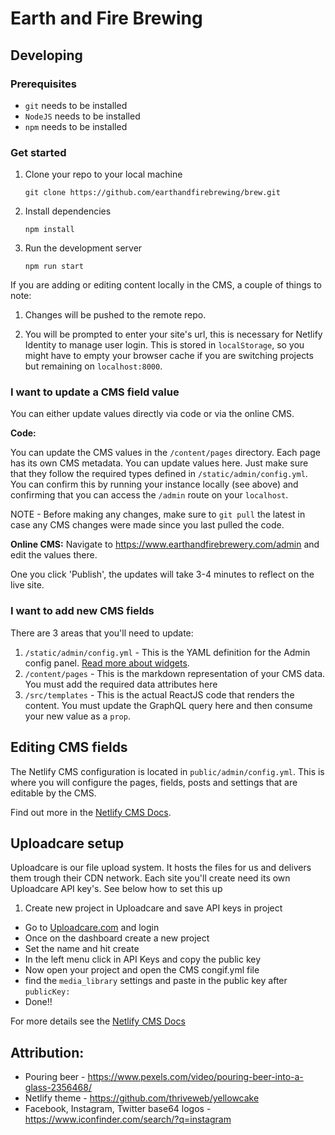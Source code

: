 
# Earth and Fire Brewing

## Developing
### Prerequisites
* `git` needs to be installed
* `NodeJS` needs to be installed
* `npm` needs to be installed

### Get started

1.  Clone your repo to your local machine

    `git clone https://github.com/earthandfirebrewing/brew.git`

1.  Install dependencies

    `npm install`

1.  Run the development server

    `npm run start`

If you are adding or editing content locally in the CMS, a couple of things to note:

1.  Changes will be pushed to the remote repo.

1.  You will be prompted to enter your site's url, this is necessary for Netlify Identity to manage user login. This is stored in `localStorage`, so you might have to empty your browser cache if you are switching projects but remaining on `localhost:8000`.

### I want to update a CMS field value
You can either update values directly via code or via the online CMS.

**Code:**

You can update the CMS values in the `/content/pages` directory. Each page has its own CMS
metadata. You can update values here. Just make sure that they follow the required types
defined in `/static/admin/config.yml`. You can confirm this by running your instance locally (see above) and confirming that you can access the `/admin` route on your `localhost`.

NOTE - Before making any changes, make sure to `git pull` the latest in case any CMS changes were made since you last pulled the code.

**Online CMS:**
Navigate to https://www.earthandfirebrewery.com/admin and edit the values there.

One you click 'Publish', the updates will take 3-4 minutes to reflect on the live site.

### I want to add new CMS fields
There are 3 areas that you'll need to update:
1. `/static/admin/config.yml` - This is the YAML definition for the Admin config panel. [Read more about widgets](https://www.netlifycms.org/docs/widgets/).
2. `/content/pages` - This is the markdown representation of your CMS data. You must add the required data attributes here
3. `/src/templates` - This is the actual ReactJS code that renders the content. You must update the GraphQL query here and then consume your new value as a `prop`.

## Editing CMS fields

The Netlify CMS configuration is located in `public/admin/config.yml`. This is where you will configure the pages, fields, posts and settings that are editable by the CMS.

Find out more in the [Netlify CMS Docs](https://www.netlifycms.org/docs/#configuration).

## Uploadcare setup

Uploadcare is our file upload system. It hosts the files for us and delivers them trough their CDN network.
Each site you'll create need its own Uploadcare API key's. See below how to set this up

1. Create new project in Uploadcare and save API keys in project

- Go to [Uploadcare.com](https://uploadcare.com/accounts/login/) and login
- Once on the dashboard create a new project
- Set the name and hit create
- In the left menu click in API Keys and copy the public key
- Now open your project and open the CMS congif.yml file
- find the `media_library` settings and paste in the public key after `publicKey:`
- Done!!

For more details see the [Netlify CMS Docs](https://www.netlifycms.org/docs/uploadcare/)

## Attribution:
* Pouring beer - https://www.pexels.com/video/pouring-beer-into-a-glass-2356468/
* Netlify theme - https://github.com/thriveweb/yellowcake
* Facebook, Instagram, Twitter base64 logos - https://www.iconfinder.com/search/?q=instagram